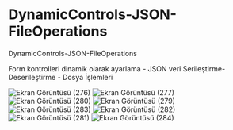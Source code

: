 # DynamicControls-JSON-FileOperations
DynamicControls-JSON-FileOperations


Form kontrolleri dinamik olarak ayarlama - JSON veri Serileştirme-Deserileştirme - Dosya İşlemleri

![Ekran Görüntüsü (276)](https://github.com/mhmdsrt/DynamicControls-JSON-FileOperations/assets/164398109/9211779b-560f-4d2f-b56c-65439a6b725b)
![Ekran Görüntüsü (277)](https://github.com/mhmdsrt/DynamicControls-JSON-FileOperations/assets/164398109/961965ed-9155-467e-b6cb-bc9880784ae6)
![Ekran Görüntüsü (280)](https://github.com/mhmdsrt/DynamicControls-JSON-FileOperations/assets/164398109/8193ef01-0caa-44e8-b557-c31241f39119)
![Ekran Görüntüsü (279)](https://github.com/mhmdsrt/DynamicControls-JSON-FileOperations/assets/164398109/00963b77-addf-4961-948f-bbe975da7fc7)
![Ekran Görüntüsü (283)](https://github.com/mhmdsrt/DynamicControls-JSON-FileOperations/assets/164398109/c805f08b-5720-4000-8bb1-c475c1538267)
![Ekran Görüntüsü (282)](https://github.com/mhmdsrt/DynamicControls-JSON-FileOperations/assets/164398109/b61f967d-f440-4bbe-b995-8671815099e8)
![Ekran Görüntüsü (281)](https://github.com/mhmdsrt/DynamicControls-JSON-FileOperations/assets/164398109/44148d01-9412-4ffb-8488-b5dcea36739a)
![Ekran Görüntüsü (284)](https://github.com/mhmdsrt/DynamicControls-JSON-FileOperations/assets/164398109/30bf53e0-a4c8-4724-a195-7b5f430352fd)
